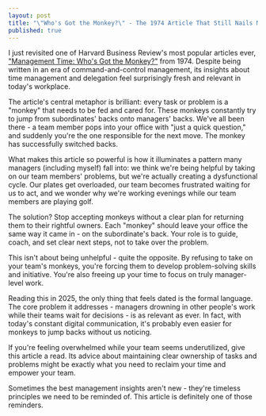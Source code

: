 ```yaml
---
layout: post
title: "\"Who's Got the Monkey?\" - The 1974 Article That Still Nails Modern Management Problems"
published: true
---
```

I just revisited one of Harvard Business Review's most popular articles ever, ["Management Time: Who's Got the Monkey?"](https://hbr.org/1999/11/management-time-whos-got-the-monkey) 
from 1974. Despite being written in an era of command-and-control management, its insights about time management and delegation feel surprisingly 
fresh and relevant in today's workplace.

The article's central metaphor is brilliant: every task or problem is a "monkey" that needs to be fed and cared for. These monkeys 
constantly try to jump from subordinates' backs onto managers' backs. We've all been there - a team member pops into your office with 
"just a quick question," and suddenly you're the one responsible for the next move. The monkey has successfully switched backs.

What makes this article so powerful is how it illuminates a pattern many managers (including myself) fall into: we think we're being 
helpful by taking on our team members' problems, but we're actually creating a dysfunctional cycle. Our plates get overloaded, our team 
becomes frustrated waiting for us to act, and we wonder why we're working evenings while our team members are playing golf.

The solution? Stop accepting monkeys without a clear plan for returning them to their rightful owners. Each "monkey" should leave your 
office the same way it came in - on the subordinate's back. Your role is to guide, coach, and set clear next steps, not to take over the problem.

This isn't about being unhelpful - quite the opposite. By refusing to take on your team's monkeys, you're forcing them to develop problem-solving 
skills and initiative. You're also freeing up your time to focus on truly manager-level work.

Reading this in 2025, the only thing that feels dated is the formal language. The core problem it addresses - managers drowning in other people's 
work while their teams wait for decisions - is as relevant as ever. In fact, with today's constant digital communication, it's probably even easier 
for monkeys to jump backs without us noticing.

If you're feeling overwhelmed while your team seems underutilized, give this article a read. Its advice about maintaining clear ownership of 
tasks and problems might be exactly what you need to reclaim your time and empower your team.

Sometimes the best management insights aren't new - they're timeless principles we need to be reminded of. This article is definitely 
one of those reminders.
